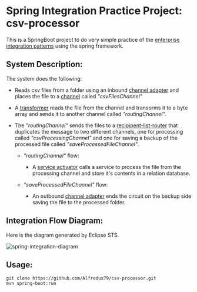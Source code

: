 # Spring Integration Practice Project: csv-processor

This is a SpringBoot project to do very simple practice of the [enterprise integration patterns](http://www.enterpriseintegrationpatterns.com/) using the spring framework.

## System Description:

The system does the following:

- Reads csv files from a folder using an inbound [channel adapter](http://www.enterpriseintegrationpatterns.com/patterns/messaging/ChannelAdapter.html) and places the file to a [channel](http://www.enterpriseintegrationpatterns.com/patterns/messaging/MessageChannel.html) called *"csvFilesChannel"*
- A [transformer](http://www.enterpriseintegrationpatterns.com/patterns/messaging/MessageTranslator.html) reads the file from the channel and transorms it to a byte array and sends it  to another channel called *"routingChannel"*.
- The *"routingChannel"* sends the files to a [recipipent-list-router](http://www.enterpriseintegrationpatterns.com/patterns/messaging/RecipientList.html) that duplicates the message to two different channels, one for processing called *"csvProcessingChannel"* and one for saving a backup of the processed file called *"saveProcessedFileChannel"*.

  - *"routingChannel"* flow:

    - A [service activator](http://www.enterpriseintegrationpatterns.com/patterns/messaging/MessagingAdapter.html) calls a service to process the file from the processing channel and store it's contents in a relation database.

  - *"saveProcessedFileChannel"* flow:

    - An outbound [channel adapter](http://www.enterpriseintegrationpatterns.com/patterns/messaging/ChannelAdapter.html) ends the circuit on the backup side saving the file to the processed folder.

## Integration Flow Diagram:

Here is the diagram generated by Eclipse STS.

![spring-integration-diagram](https://user-images.githubusercontent.com/23134342/40877852-ca8b0ef0-6687-11e8-8185-a76a66bffb94.png)

## Usage:

```
git clone https://github.com/Alfredux79/csv-processor.git
mvn spring-boot:run
```

